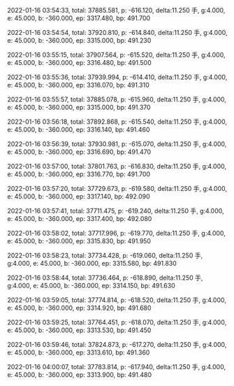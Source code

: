 2022-01-16 03:54:33, total: 37885.581, p: -616.120, delta:11.250 手, g:4.000, e: 45.000, b: -360.000, ep: 3317.480, bp: 491.700

2022-01-16 03:54:54, total: 37920.810, p: -614.840, delta:11.250 手, g:4.000, e: 45.000, b: -360.000, ep: 3315.000, bp: 491.230

2022-01-16 03:55:15, total: 37907.564, p: -615.520, delta:11.250 手, g:4.000, e: 45.000, b: -360.000, ep: 3316.480, bp: 491.500

2022-01-16 03:55:36, total: 37939.994, p: -614.410, delta:11.250 手, g:4.000, e: 45.000, b: -360.000, ep: 3316.070, bp: 491.310

2022-01-16 03:55:57, total: 37885.078, p: -615.960, delta:11.250 手, g:4.000, e: 45.000, b: -360.000, ep: 3315.000, bp: 491.370

2022-01-16 03:56:18, total: 37892.868, p: -615.540, delta:11.250 手, g:4.000, e: 45.000, b: -360.000, ep: 3316.140, bp: 491.460

2022-01-16 03:56:39, total: 37930.981, p: -615.070, delta:11.250 手, g:4.000, e: 45.000, b: -360.000, ep: 3316.690, bp: 491.470

2022-01-16 03:57:00, total: 37801.763, p: -616.830, delta:11.250 手, g:4.000, e: 45.000, b: -360.000, ep: 3316.770, bp: 491.700

2022-01-16 03:57:20, total: 37729.673, p: -619.580, delta:11.250 手, g:4.000, e: 45.000, b: -360.000, ep: 3317.140, bp: 492.090

2022-01-16 03:57:41, total: 37711.475, p: -619.240, delta:11.250 手, g:4.000, e: 45.000, b: -360.000, ep: 3317.400, bp: 492.080

2022-01-16 03:58:02, total: 37717.996, p: -619.770, delta:11.250 手, g:4.000, e: 45.000, b: -360.000, ep: 3315.830, bp: 491.950

2022-01-16 03:58:23, total: 37734.428, p: -619.060, delta:11.250 手, g:4.000, e: 45.000, b: -360.000, ep: 3315.580, bp: 491.830

2022-01-16 03:58:44, total: 37736.464, p: -618.890, delta:11.250 手, g:4.000, e: 45.000, b: -360.000, ep: 3314.150, bp: 491.630

2022-01-16 03:59:05, total: 37774.814, p: -618.520, delta:11.250 手, g:4.000, e: 45.000, b: -360.000, ep: 3314.920, bp: 491.680

2022-01-16 03:59:25, total: 37764.451, p: -618.070, delta:11.250 手, g:4.000, e: 45.000, b: -360.000, ep: 3313.530, bp: 491.450

2022-01-16 03:59:46, total: 37824.873, p: -617.270, delta:11.250 手, g:4.000, e: 45.000, b: -360.000, ep: 3313.610, bp: 491.360

2022-01-16 04:00:07, total: 37783.814, p: -617.940, delta:11.250 手, g:4.000, e: 45.000, b: -360.000, ep: 3313.900, bp: 491.480
